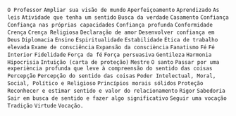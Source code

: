 `O Professor` `Ampliar sua visão de mundo` `Aperfeiçoamento` `Aprendizado` `As
leis` `Atividade que tenha um sentido` `Busca da verdade` `Casamento`
`Confiança` `Confiança nas próprias capacidades` `Confiança profunda`
`Conformidade` `Crença` `Crença Religiosa` `Declaração de amor` `Desenvolver
confiança em Deus` `Diplomacia` `Ensino` `Espiritualidade` `Estabilidade`
`Ética de trabalho elevada` `Exame de consciência` `Expansão da consciència`
`Fanatismo` `Fé` `Fé Interior` `Fidelidade` `Força da fé` `Força persuasiva`
`Gentileza` `Harmonia` `Hipocrisia` `Intuição (carta de proteção)` `Mestre` `O
santo` `Passar por uma experiència profunda que leve à compreensão do sentido
das coisas` `Percepção` `Percepção do sentido das coisas` `Poder Intelectual,
Moral, Social, Político e Religioso` `Princípios morais sólidos` `Proteção`
`Reconhecer e estimar sentido e valor do relacionamento` `Rigor` `Sabedoria`
`Sair em busca de sentido e fazer algo significativo` `Seguir uma vocação`
`Tradição` `Virtude` `Vocação.`

